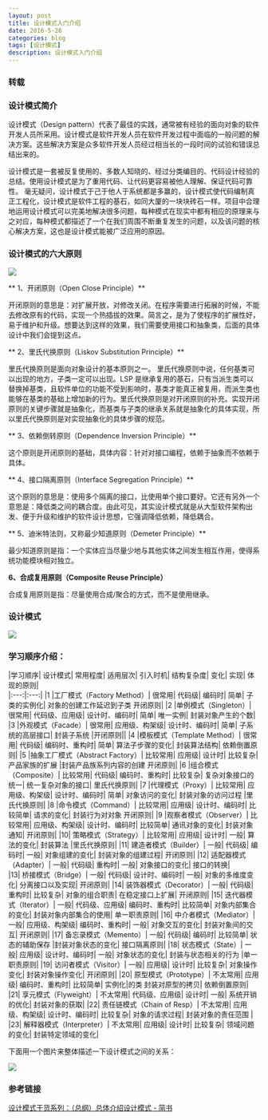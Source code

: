 ```yaml
---
layout: post
title: 设计模式入门介绍
date: 2016-5-26
categories: blog
tags: [设计模式]
description: 设计模式入门介绍
---
```


### 转载  

### 设计模式简介 

设计模式（Design pattern）代表了最佳的实践，通常被有经验的面向对象的软件开发人员所采用。设计模式是软件开发人员在软件开发过程中面临的一般问题的解决方案。这些解决方案是众多软件开发人员经过相当长的一段时间的试验和错误总结出来的。

设计模式是一套被反复使用的、多数人知晓的、经过分类编目的、代码设计经验的总结。使用设计模式是为了重用代码、让代码更容易被他人理解、保证代码可靠性。 毫无疑问，设计模式于己于他人于系统都是多赢的，设计模式使代码编制真正工程化，设计模式是软件工程的基石，如同大厦的一块块砖石一样。项目中合理地运用设计模式可以完美地解决很多问题，每种模式在现实中都有相应的原理来与之对应，每种模式都描述了一个在我们周围不断重复发生的问题，以及该问题的核心解决方案，这也是设计模式能被广泛应用的原因。

### 设计模式的六大原则   

![](http://upload-images.jianshu.io/upload_images/1637925-43e2808bd12235e9.jpg?imageMogr2/auto-orient/strip%7CimageView2/2/w/1240)


 ** 1、开闭原则（Open Close Principle）**

开闭原则的意思是：对扩展开放，对修改关闭。在程序需要进行拓展的时候，不能去修改原有的代码，实现一个热插拔的效果。简言之，是为了使程序的扩展性好，易于维护和升级。想要达到这样的效果，我们需要使用接口和抽象类，后面的具体设计中我们会提到这点。

** 2、里氏代换原则（Liskov Substitution Principle）**

里氏代换原则是面向对象设计的基本原则之一。 里氏代换原则中说，任何基类可以出现的地方，子类一定可以出现。LSP 是继承复用的基石，只有当派生类可以替换掉基类，且软件单位的功能不受到影响时，基类才能真正被复用，而派生类也能够在基类的基础上增加新的行为。里氏代换原则是对开闭原则的补充。实现开闭原则的关键步骤就是抽象化，而基类与子类的继承关系就是抽象化的具体实现，所以里氏代换原则是对实现抽象化的具体步骤的规范。

** 3、依赖倒转原则（Dependence Inversion Principle）**

这个原则是开闭原则的基础，具体内容：针对对接口编程，依赖于抽象而不依赖于具体。

** 4、接口隔离原则（Interface Segregation Principle）**

这个原则的意思是：使用多个隔离的接口，比使用单个接口要好。它还有另外一个意思是：降低类之间的耦合度。由此可见，其实设计模式就是从大型软件架构出发、便于升级和维护的软件设计思想，它强调降低依赖，降低耦合。

** 5、迪米特法则，又称最少知道原则（Demeter Principle）**

最少知道原则是指：一个实体应当尽量少地与其他实体之间发生相互作用，使得系统功能模块相对独立。

**6、合成复用原则（Composite Reuse Principle）**

合成复用原则是指：尽量使用合成/聚合的方式，而不是使用继承。


### 设计模式

![](http://upload-images.jianshu.io/upload_images/1637925-58e48635268c5f88.png?imageMogr2/auto-orient/strip%7CimageView2/2/w/1240)


### 学习顺序介绍：



|学习顺序|   设计模式| 常用程度| 适用层次| 引入时机| 结构复杂度|   变化|   实现|   体现的原则|       
|:---:|:---:|
|1 |工厂模式（Factory Method）|  很常用|  代码级|  编码时|  简单|   子类的实例化|  对象的创建工作延迟到子类   开闭原则|
|2 |单例模式（Singleton）| 很常用|  代码级、应用级| 设计时、编码时| 简单|   唯一实例| 封装对象产生的个数|  
|3 |外观模式（Facade）| 很常用|  应用级、构架级| 设计时、编码时| 简单|   子系统的高层接口|   封装子系统 |开闭原则||
|4 |模板模式（Template Method）| 很常用|  代码级|  编码时、重构时| 简单|   算法子步骤的变化|   封装算法结构|  依赖倒置原则|
|5 |抽象工厂模式（Abstract Factory）| 比较常用| 应用级|  设计时|  比较复杂| 产品家族的扩展  |封装产品族系列内容的创建  开闭原则|
|6 |组合模式（Composite）| 比较常用| 代码级|  编码时、重构时| 比较复杂| 复杂对象接口的统一|  统一复杂对象的接口|  里氏代换原则|
|7 |代理模式（Proxy）|  比较常用| 应用级、构架级| 设计时、编码时| 简单|   对象访问的变化| 封装对象的访问过程   |里氏代换原则|
|8 |命令模式（Command）|   比较常用| 应用级|  设计时、编码时| 比较简单| 请求的变化|   封装行为对对象  开闭原则|
|9 |观察者模式（Observer）| 比较常用| 应用级、构架级| 设计时、编码时| 比较简单| 通讯对象的变化| 封装对象通知|  开闭原则|
|10|  策略模式（Strategy）|   比较常用| 应用级|  设计时|  一般|   算法的变化|   封装算法  |里氏代换原则|
|11|  建造者模式（Builder）|   一般|   代码级|  编码时|  一般|   对象组建的变化| 封装对象的组建过程|  开闭原则|
|12|  适配器模式（Adapter）|   一般|   代码级|  重构时|  一般|   对象接口的变化| 接口的转换|   
|13|  桥接模式（Bridge）|  一般|   代码级|  设计时、编码时| 一般|   对象的多维度变化|   分离接口以及实现|   开闭原则|
|14|  装饰器模式（Decorator）| 一般|   代码级|  重构时|  比较复杂| 对象的组合职责| 在稳定接口上扩展|   开闭原则|
|15|  迭代器模式（Iterator）|  一般|   代码级、应用级| 编码时、重构时| 比较简单| 对象内部集合的变化|  封装对象内部集合的使用|   单一职责原则|
|16|  中介者模式（Mediator）|  一般|   应用级、构架级| 编码时、重构时| 一般|   对象交互的变化| 封装对象间的交互|   开闭原则|
|17|  备忘录模式（Memento）|   一般|   代码级|  编码时|  比较简单| 状态的辅助保存  |封装对象状态的变化| 接口隔离原则|
|18|  状态模式（State）|   一般|   应用级|  设计时、编码时| 一般|   对象状态的变化| 封装与状态相关的行为  |单一职责原则|
|19|  访问者模式（Visitor）|   一般|   应用级|  设计时|  比较复杂| 对象操作变化|  封装对象操作变化|   开闭原则|
|20|  原型模式（Prototype）|  不太常用| 应用级|  编码时、重构时| 比较简单| 实例化|的类   封装对原型的拷贝|   依赖倒置原则|
|21|  享元模式（Flyweight）|  不太常用| 代码级、应用级| 设计时|  一般|   系统开销的优化| 封装对象的获取| 
|22|  责任链模式（Chain of Resp）|   不太常用| 应用级、构架级| 设计时、编码时| 比较复杂| 对象的请求过程| 封装对象的责任范围   |
|23|  解释器模式（Interpreter）|  不太常用| 应用级|  设计时|  比较复杂| 领域问题的变化| 封装特定领域的变化|


下面用一个图片来整体描述一下设计模式之间的关系：

![](http://upload-images.jianshu.io/upload_images/1637925-b77a8a27ea6c4d34.jpg?imageMogr2/auto-orient/strip%7CimageView2/2/w/1240)




### 参考链接

[设计模式干货系列：（总纲）总体介绍设计模式 - 简书](http://www.jianshu.com/p/9bceeedaf658)

